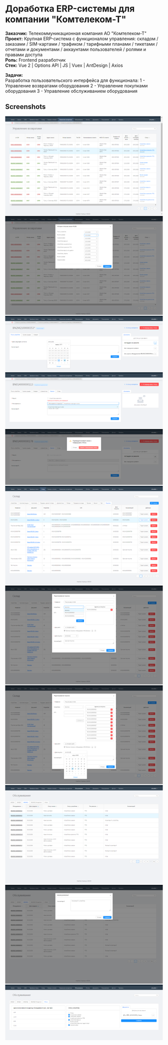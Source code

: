 # Доработка ERP-системы для компании "Комтелеком-Т"

**Заказчик:** Телекоммуникационная компания АО "Комтелеком-Т"<br>
**Проект:** Крупная ERP-система с функционалом управления: складом / заказами / SIM-картами / трафиком / тарифными планами / тикетами / отчетами и документами / аккаунтами пользователей / ролями и правами доступа<br>
**Роль:** Frontend разработчик<br>
**Стек:** Vue 2 | Options API | JS | Vuex | AntDesign | Axios

**Задачи:**<br>
Разработка пользовательского интерфейса для функционала:
1 - Управление возвратами оборудования
2 - Управление покупками оборудования
3 - Управление обслуживанием оборудования

## Screenshots
![](screenshots/1.png)
![](screenshots/2.png)
![](screenshots/3.png)
![](screenshots/4.png)
![](screenshots/5.png)
![](screenshots/6.png)
![](screenshots/7.png)
![](screenshots/8.png)
![](screenshots/9.png)
![](screenshots/10.png)
![](screenshots/11.png)
